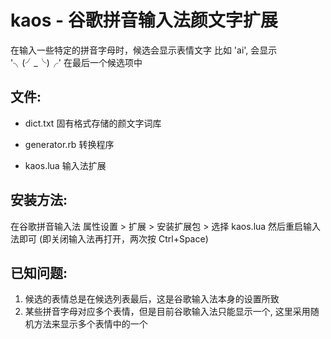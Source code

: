 kaos - 谷歌拼音输入法颜文字扩展
==============================

在输入一些特定的拼音字母时，候选会显示表情文字
比如 'ai', 会显示 '╮(╯_╰)╭' 在最后一个候选项中

文件:
-----
*   dict.txt
    固有格式存储的颜文字词库

*   generator.rb
    转换程序

*   kaos.lua
    输入法扩展

安装方法:
--------
在谷歌拼音输入法 属性设置 > 扩展 > 安装扩展包 > 选择 kaos.lua
然后重启输入法即可 (即关闭输入法再打开，两次按 Ctrl+Space)

已知问题:
---------
1.	候选的表情总是在候选列表最后，这是谷歌输入法本身的设置所致
2.	某些拼音字母对应多个表情，但是目前谷歌输入法只能显示一个,
    这里采用随机方法来显示多个表情中的一个
